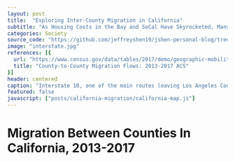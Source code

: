 ```yaml
---
layout: post
title:  "Exploring Inter-County Migration in California"
subtitle: "As Housing Costs in the Bay and SoCal Have Skyrocketed, Many Californians Have Opted For More Affordable Counties"
categories: Society
source_code: "https://github.com/jeffreyshen19/jshen-personal-blog/tree/master/_code/california-migration"
image: "interstate.jpg"
references: [{
  url: "https://www.census.gov/data/tables/2017/demo/geographic-mobility/county-to-county-migration-2013-2017.html",
  title: "County-to-County Migration Flows: 2013-2017 ACS"
}]
header: centered
caption: "Interstate 10, one of the main routes leaving Los Angeles County."
featured: false
javascript: ["posts/california-migration/california-map.js"]
---
```





<h1 class = "has-text-centered">Migration Between Counties In California, 2013-2017</h1>
<div id = "california-map" class = "california-map">
</div>
